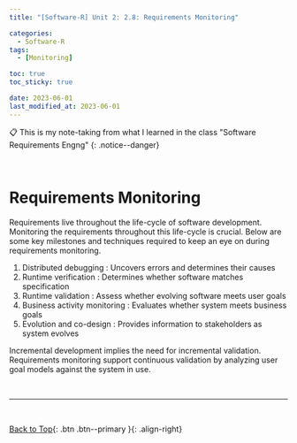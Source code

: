 ```yaml
---
title: "[Software-R] Unit 2: 2.8: Requirements Monitoring"

categories:
  - Software-R
tags:
  - [Monitoring]

toc: true
toc_sticky: true

date: 2023-06-01
last_modified_at: 2023-06-01
---
```


<!-- {% capture notice-2 %}

📋 This is the tech-news archives to help me keep track of what I am interested in!

- Reference tech news link: <https://thenextweb.com/news/blockchain-development-tech-career>
  {% endcapture %}

<div class="notice--danger">{{ notice-2 | markdownify }}</div> -->

📋 This is my note-taking from what I learned in the class "Software Requirements Engng"
{: .notice--danger}

<br>

# Requirements Monitoring

Requirements live throughout the life-cycle of software development. Monitoring the requirements throughout this life-cycle is crucial. Below are some key milestones and techniques required to keep an eye on during requirements monitoring.

1. Distributed debugging
   : Uncovers errors and determines their causes
2. Runtime verification
   : Determines whether software matches specification
3. Runtime validation
   : Assess whether evolving software meets user goals
4. Business activity monitoring
   : Evaluates whether system meets business goals
5. Evolution and co-design
   : Provides information to stakeholders as system evolves

Incremental development implies the need for incremental validation. Requirements monitoring support continuous validation by analyzing user goal models against the system in use.

<br>

---

<br>

[Back to Top](#){: .btn .btn--primary }{: .align-right}
